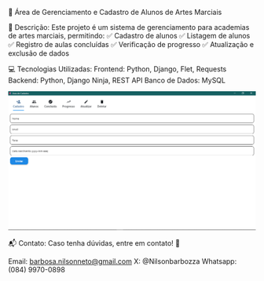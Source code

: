 📌 Área de Gerenciamento e Cadastro de Alunos de Artes Marciais

🚀 Descrição:
Este projeto é um sistema de gerenciamento para academias de artes marciais, permitindo:
✅ Cadastro de alunos
✅ Listagem de alunos
✅ Registro de aulas concluídas
✅ Verificação de progresso
✅ Atualização e exclusão de dados

💻 Tecnologias Utilizadas:
Frontend: Python, Django, Flet, Requests
Backend: Python, Django Ninja, REST API
Banco de Dados: MySQL

![Frontend](image.png)

📬 Contato: Caso tenha dúvidas, entre em contato! 🚀

Email: barbosa.nilsonneto@gmail.com
X: @Nilsonbarbozza
Whatsapp: (084) 9970-0898

